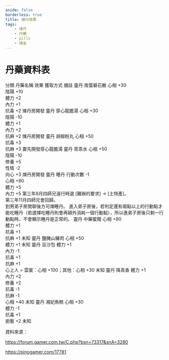 ```yaml
---
aside: false
borderless: true
title: 煉丹效果
tags:
    - 煉丹
    - 丹藥
    - pills
    - 煉金
---
```


# 丹藥資料表

<BTable :stickyHeader=true :unsearch=true>
  <tr>
    <td>分類</td>
    <td>丹藥名稱</td>
    <td>效果</td>
    <td>獲取方式</td>
    <td>備註</td>
  </tr>
  <tr>
    <td>靈丹</td>
    <td>南蝥礜石散</td>
    <td>心相 +30<br>陰陽 +10<br>體力 +2<br>內力 +1<br>抗毒 +2</td>
    <td>煉丹房開發</td>
    <td></td>
  </tr>
  <tr>
    <td>靈丹</td>
    <td>穿心龍膽湯</td>
    <td>心相 +30<br>陰陽 -10<br>體力 +1<br>內力 +2<br>抗麻 +2</td>
    <td>煉丹房開發</td>
    <td></td>
  </tr>
  <tr>
    <td>靈丹</td>
    <td>胡椒粉丸</td>
    <td>心相 +50<br>抗毒 +3<br>抗麻 +3</td>
    <td>要先開發穿心龍膽湯</td>
    <td></td>
  </tr>
  <tr>
    <td>靈丹</td>
    <td>乖乖水</td>
    <td>心相 +50<br>陰陽 -10<br>修養 +5<br>性情 -2<br>向心 +3</td>
    <td>煉丹房開發</td>
    <td></td>
  </tr>
  <tr>
    <td>靈丹</td>
    <td>睡丹</td>
    <td>行動次數 -1<br>心相 +80<br>體力 +5<br>內力 +5</td>
    <td>
      第三年8月四師兄遠行時選 [難辦的要求] → [土特產]。<br>
      第三年11月四師兄會回歸。<br>
      到男弟子房閒聊後方可煉睡丹。
    </td>
    <td>
      進入弟子房後，若判定還有兩點以上的行動點才能吃睡丹（若選擇吃睡丹則會再額外消耗一個行動點），所以進弟子房後只剩一行動點時，不會顯示睡丹是正常的。
    </td>
  </tr>
  <tr>
    <td>靈丹</td>
    <td>中藥蜜餞</td>
    <td>心相 +80<br>體力 +1<br>抗毒 +1<br>抗麻 +1</td>
    <td>未知</td>
    <td></td>
  </tr>
  <tr>
    <td>靈丹</td>
    <td>鹽腌山豬肉</td>
    <td>心相 +50<br>體力 +1</td>
    <td>未知</td>
    <td></td>
  </tr>
  <tr>
    <td>靈丹</td>
    <td>豆沙包</td>
    <td>體力 +1<br>內力 -1<br>抗毒 +1<br>抗麻 +1<br>心上人 = 雲裳：心相 +100；其他：心相 +30</td>
    <td>未知</td>
    <td></td>
  </tr>
  <tr>
    <td>靈丹</td>
    <td>降真香</td>
    <td>體力 +1<br>內力 +2<br>修養 +2<br>抗毒 -1<br>抗麻 -1<br>心相 +40</td>
    <td>未知</td>
    <td></td>
  </tr>
  <tr>
    <td>靈丹</td>
    <td>湘妃魚糕</td>
    <td>心相 +30<br>體力 -1<br>抗毒 +1<br>廚藝 +2</td>
    <td>未知</td>
    <td></td>
  </tr>
</BTable>

資料來源：

https://forum.gamer.com.tw/C.php?bsn=73317&snA=3280

https://pinogamer.com/17781
